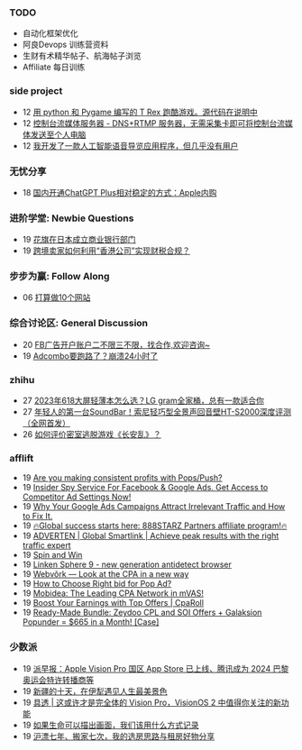 ### TODO
-  自动化框架优化
-  阿良Devops 训练营资料
-  生财有术精华帖子、航海帖子浏览
-  Affiliate 每日训练

### side project
<!-- sideproject:START -->
-  12 [用 python 和 Pygame 编写的 T Rex 跑酷游戏。源代码在说明中](https://www.youtube.com/watch?v=pZySIXSelCA)
-  12 [控制台流媒体服务器 - DNS+RTMP 服务器，无需采集卡即可将控制台流媒体发送至个人电脑](https://github.com/Aioros/console-streaming-server)
-  12 [我开发了一款人工智能语音导览应用程序，但几乎没有用户](https://www.reddit.com/r/SideProject/comments/18gpp0e/ive_built_an_ai_audio_tour_app_but_have_almost_no/)<!-- sideproject:END -->


### 无忧分享
<!-- ruyo:START -->
-  18 [国内开通ChatGPT Plus相对稳定的方式：Apple内购](https://51.ruyo.net/18681.html)<!-- ruyo:END -->

### 进阶学堂: Newbie Questions
<!-- advertcn1:START -->
-  19 [花旗在日本成立商业银行部门](https://www.advertcn.com/thread-115425-1-1.html)
-  19 [跨境卖家如何利用“香港公司”实现财税合规？](https://www.advertcn.com/thread-115424-1-1.html)<!-- advertcn1:END -->

### 步步为赢: Follow Along
<!-- advertcn2:START -->
-  06 [打算做10个网站](https://www.advertcn.com/thread-115247-1-1.html)<!-- advertcn2:END -->

### 综合讨论区: General Discussion
<!-- advertcn3:START -->
-  20 [FB广告开户账户二不限三不限，找合作,欢迎咨询~](https://www.advertcn.com/thread-115431-1-1.html)
-  19 [Adcombo要跑路了？崩溃24小时了](https://www.advertcn.com/thread-115423-1-1.html)<!-- advertcn3:END -->


### zhihu
<!-- zhihu:START -->
-  27 [2023年618大屏轻薄本怎么选？LG gram全家桶，总有一款适合你](http://zhuanlan.zhihu.com/p/632641888?utm_campaign=rss&utm_medium=rss&utm_source=rss&utm_content=title)
-  27 [年轻人的第一台SoundBar！索尼轻巧型全景声回音壁HT-S2000深度评测（全网首发）](http://zhuanlan.zhihu.com/p/630990296?utm_campaign=rss&utm_medium=rss&utm_source=rss&utm_content=title)
-  26 [如何评价密室逃脱游戏《长安乱》？](http://www.zhihu.com/question/563950552/answer/3045961312?utm_campaign=rss&utm_medium=rss&utm_source=rss&utm_content=title)<!-- zhihu:END -->

### afflift
<!-- afflift:START -->
-  19 [Are you making consistent profits with Pops/Push?](https://afflift.com/f/threads/are-you-making-consistent-profits-with-pops-push.13181/)
-  19 [Insider Spy Service For Facebook &amp; Google Ads. Get Access to Competitor Ad Settings Now!](https://afflift.com/f/threads/insider-spy-service-for-facebook-google-ads-get-access-to-competitor-ad-settings-now.13060/)
-  19 [Why Your Google Ads Campaigns Attract Irrelevant Traffic and How to Fix It.](https://afflift.com/f/threads/why-your-google-ads-campaigns-attract-irrelevant-traffic-and-how-to-fix-it.13309/)
-  19 [🔥Global success starts here: 888STARZ Partners affiliate program!🔥](https://afflift.com/f/threads/%F0%9F%94%A5global-success-starts-here-888starz-partners-affiliate-program-%F0%9F%94%A5.12803/)
-  19 [ADVERTEN | Global Smartlink | Achieve peak results with the right traffic expert](https://afflift.com/f/threads/adverten-global-smartlink-achieve-peak-results-with-the-right-traffic-expert.7526/)
-  19 [Spin and Win](https://afflift.com/f/threads/spin-and-win.12812/)
-  19 [Linken Sphere 9 - new generation antidetect browser](https://afflift.com/f/threads/linken-sphere-9-new-generation-antidetect-browser.12681/)
-  19 [Webvõrk — Look at the CPA in a new way](https://afflift.com/f/threads/webv%C3%B5rk-%E2%80%94-look-at-the-cpa-in-a-new-way.2820/)
-  19 [How to Choose Right bid for Pop Ad?](https://afflift.com/f/threads/how-to-choose-right-bid-for-pop-ad.13308/)
-  19 [Mobidea: The Leading CPA Network in mVAS!](https://afflift.com/f/threads/mobidea-the-leading-cpa-network-in-mvas.13235/)
-  19 [Boost Your Earnings with Top Offers | CpaRoll](https://afflift.com/f/threads/boost-your-earnings-with-top-offers-cparoll.13078/)
-  19 [Ready-Made Bundle: Zeydoo CPL and SOI Offers + Galaksion Popunder = $665 in a Month! [Case]](https://afflift.com/f/threads/ready-made-bundle-zeydoo-cpl-and-soi-offers-galaksion-popunder-665-in-a-month-case.13307/)<!-- afflift:END -->

### 少数派
<!-- sspai:START -->
-  19 [派早报：Apple Vision Pro 国区 App Store 已上线、腾讯成为 2024 巴黎奥运会特许转播商等](https://sspai.com/post/89752)
-  19 [新疆的十天，在伊犁遇见人生最美景色](https://sspai.com/post/88904)
-  19 [具透 | 这或许才是完全体的 Vision Pro，VisionOS 2 中值得你关注的新功能](https://sspai.com/post/89704)
-  19 [如果生命可以描出画面，我们该用什么方式记录](https://sspai.com/post/89678)
-  19 [沪漂七年、搬家七次，我的选房思路与租房好物分享](https://sspai.com/post/89127)<!-- sspai:END -->
